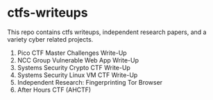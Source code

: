 # ctfs-writeups

This repo contains ctfs writeups, independent research papers, and a variety cyber related projects. 

1. Pico CTF Master Challenges Write-Up
2. NCC Group Vulnerable Web App Write-Up
3. Systems Security Crypto CTF Write-Up
4. Systems Security Linux VM CTF Write-Up
5. Independent Research: Fingerprinting Tor Browser
6. After Hours CTF  (AHCTF) 
